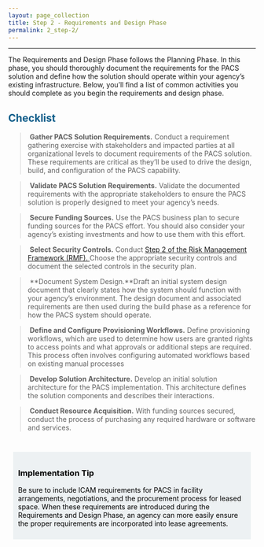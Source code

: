 ```yaml
---
layout: page_collection
title: Step 2 - Requirements and Design Phase
permalink: 2_step-2/
---
```

<script>
$(function() {
  $( "#accordion" ).accordion({
    heightStyle: "content",
    collapsible: "true",
    active: "false"
  });
});
</script>

<script src="https://use.fontawesome.com/e20c671b68.js"></script>
-----------------------------------------------

The Requirements and Design Phase follows the Planning Phase. In this phase, you should thoroughly document the requirements for the PACS solution and define how the solution should operate within your agency’s existing infrastructure. Below, you’ll find a list of common activities you should complete as you begin the requirements and design phase.

## <span style="color: #0C5C89">**Checklist**</span>

> <i class="fa fa-check-square-o"></i> &nbsp;**Gather PACS Solution Requirements.** Conduct a requirement gathering exercise with stakeholders and impacted parties at all organizational levels to document requirements of the PACS solution. These requirements are critical as they’ll be used to drive the design, build, and configuration of the PACS capability. 

> <i class="fa fa-check-square-o"></i> &nbsp;**Validate PACS Solution Requirements.** Validate the documented requirements with the appropriate stakeholders to ensure the PACS solution is properly designed to meet your agency’s needs. 

> <i class="fa fa-check-square-o"></i> &nbsp;**Secure Funding Sources.** Use the PACS business plan to secure funding sources for the PACS effort. You should also consider your agency’s existing investments and how to use them with this effort. 

> <i class="fa fa-check-square-o"></i> &nbsp;**Select Security Controls.** Conduct <a href="http://csrc.nist.gov/groups/SMA/fisma/controls.html" target="_blank"> Step 2 of the Risk Management Framework (RMF). </a> Choose the appropriate security controls and document the selected controls in the security plan. 

> <i class="fa fa-check-square-o"></i> &nbsp;**Document System Design.**Draft an initial system design document that clearly states how the system should function with your agency’s environment. The design document and associated requirements are then used during the build phase as a reference for how the PACS system should operate. 

> <i class="fa fa-check-square-o"></i> &nbsp;**Define and Configure Provisioning Workflows.** Define provisioning workflows, which are used to determine how users are granted rights to access points and what approvals or additional steps are required. This process often involves configuring automated workflows based on existing manual processes

> <i class="fa fa-check-square-o"></i> &nbsp;**Develop Solution Architecture.** Develop an initial solution architecture for the PACS implementation. This architecture defines the solution components and describes their interactions. 

> <i class="fa fa-check-square-o"></i> &nbsp;**Conduct Resource Acquisition.** With funding sources secured, conduct the process of purchasing any required hardware or software and services. 

<br>

<div style="background-color: #edf1f3;color: black;margin: 10px;padding: 10px">

<h3><span>Implementation Tip</span></h3>
<p><span>Be sure to include ICAM requirements for PACS in facility arrangements, negotiations, and the procurement process for leased space. When these requirements are introduced during the Requirements and Design Phase, an agency can more easily ensure the proper requirements are incorporated into lease agreements.</span></p>

</div>













